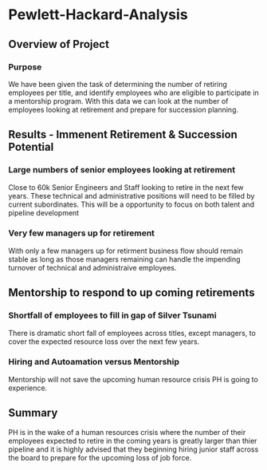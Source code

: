 # Pewlett-Hackard-Analysis

## Overview of Project

### Purpose
We have been given the task of determining the number of retiring employees per title, and identify employees who are eligible to participate in a mentorship program. With this data we can look at the number of employees looking at retirement and prepare for succession planning.

## Results - Immenent Retirement & Succession Potential 

###  Large numbers of senior employees looking at retirement
Close to 60k Senior Engineers and Staff looking to retire in the next few years.  These technical and administrative positions will need to be filled by current subordinates.  This will be a opportunity to focus on both talent and pipeline development

### Very few managers up for retirement 
With only a few managers up for retirment business flow should remain stable as long as those managers remaining can handle the impending turnover of technical and administraive employees.  

## Mentorship to respond to up coming retirements

### Shortfall of employees to fill in gap of Silver Tsunami
There is dramatic short fall of employees across titles, except managers, to cover the expected resource loss over the next few years.  

### Hiring and Autoamation versus Mentorship
Mentorship will not save the upcoming human resource crisis PH is going to experience. 

## Summary

PH is in the wake of a human resources crisis where the number of their employees expected to retire in the coming years is greatly larger than thier pipeline and it is highly advised that they beginning hiring junior staff across the board to prepare for the upcoming loss of job force.
